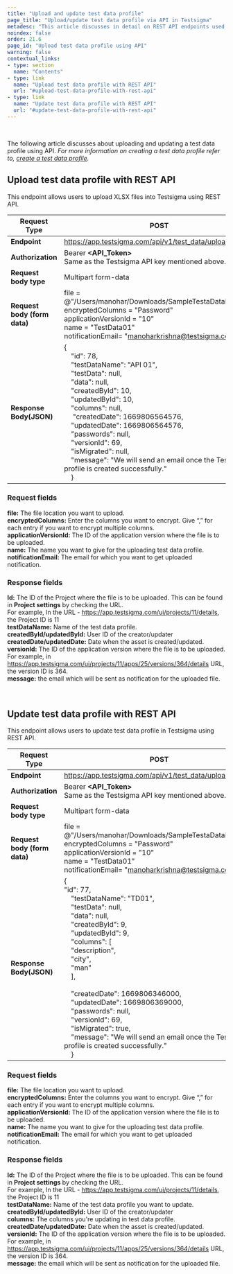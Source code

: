 ```yaml
---
title: "Upload and update test data profile"
page_title: "Upload/update test data profile via API in Testsigma"
metadesc: "This article discusses in detail on REST API endpoints used for uploading the Apps and Attachments for test data profile in Testsigma Application."
noindex: false
order: 21.6
page_id: "Upload test data profile using API"
warning: false
contextual_links:
- type: section
  name: "Contents"
- type: link
  name: "Upload test data profile with REST API"
  url: "#upload-test-data-profile-with-rest-api"
- type: link
  name: "Update test data profile with REST API"
  url: "#update-test-data-profile-with-rest-api"
---
```


<br>

The following article discusses about uploading and updating a test data profile using API. *For more information on creating a test data profile refer to, [create a test data profile](https://testsigma.com/docs/test-data/create-data-profiles/).*

## **Upload test data profile with REST API**

This endpoint allows users to upload XLSX files into Testsigma using REST API.

|**Request Type**|POST|
|---|---|
|**Endpoint**|https://app.testsigma.com/api/v1/test_data/upload|
|**Authorization**|Bearer **<API\_Token>**<br>Same as the Testsigma API key mentioned above.|
|**Request body type**|Multipart form-data|
|**Request body (form data)**|file = @"/Users/manohar/Downloads/SampleTestaDataFile.xlsx"<br>encryptedColumns = "Password"<br>applicationVersionId = "10"<br>name = "TestData01"<br>notificationEmail= "manoharkrishna@testsigma.com"|
|**Response Body(JSON)**|{<br>&emsp;"id": 78,<br>&emsp;"testDataName": "API 01",<br>&emsp;"testData": null,<br>&emsp;"data": null,<br>&emsp;"createdById": 10,<br>&emsp;"updatedById": 10,<br>&emsp;"columns": null,<br>&emsp; "createdDate": 1669806564576,<br>&emsp;"updatedDate": 1669806564576,<br>&emsp;"passwords": null,<br>&emsp;"versionId": 69,<br>&emsp;"isMigrated": null,<br>&emsp;"message": "We will send an email once the Test data profile is created successfully."<br>&emsp;}|

### **Request fields**

**file:** The file location you want to upload.<br>
**encryptedColumns:** Enter the columns you want to encrypt. Give “,” for each entry if you want to encrypt multiple columns.<br>
**applicationVersionId:** The ID of the application version where the file is to be uploaded.<br>
**name:** The name you want to give for the uploading test data profile.<br>
**notificationEmail:** The email for which you want to get uploaded notification.<br>

### **Response fields**
**Id:** The ID of the Project where the file is to be uploaded. This can be found in **Project settings** by checking the URL.<br>
For example, In the URL - https://app.testsigma.com/ui/projects/11/details, the Project ID is 11<br>
**testDataName:** Name of the test data profile.<br>
**createdById/updatedById:** User ID of the creator/updater<br>
**createdDate/updatedDate:** Date when the asset is created/updated.<br>
**versionId:** The ID of the application version where the file is to be uploaded.<br>
For example, in https://app.testsigma.com/ui/projects/11/apps/25/versions/364/details URL, the version ID is 364.<br>
**message:** the email which will be sent as notification for the uploaded file.<br>

<br>

## **Update test data profile with REST API**

This endpoint allows users to update test data profile in Testsigma using REST API.

|**Request Type**|POST|
|---|---|
|**Endpoint**|https://app.testsigma.com/api/v1/test_data/upload|
|**Authorization**|Bearer **<API\_Token>**<br>Same as the Testsigma API key mentioned above.|
|**Request body type**|Multipart form-data|
|**Request body (form data)**|file = @"/Users/manohar/Downloads/SampleTestaDataFile.xlsx"<br>encryptedColumns = "Password"<br>applicationVersionId = "10"<br>name = "TestData01"<br>notificationEmail= "manoharkrishna@testsigma.com"|
|**Response Body(JSON)**|{<br>"id": 77,<br>&emsp;"testDataName": "TD01",<br>&emsp;"testData": null,<br>&emsp;"data": null,<br>&emsp;"createdById": 9,<br>&emsp;"updatedById": 9,<br>&emsp;"columns": [ <br>&emsp;"description",<br>&emsp;"city",<br>&emsp;"man"<br>&emsp;],<br>&emsp;<br>&emsp;"createdDate": 1669806346000,<br>&emsp;"updatedDate": 1669806369000,<br>&emsp;"passwords": null,<br>&emsp;"versionId": 69,<br>&emsp;"isMigrated": true,<br>&emsp;"message": "We will send an email once the Test data profile is created successfully."<br>&emsp;}|

### **Request fields**

**file:** The file location you want to upload.<br>
**encryptedColumns:** Enter the columns you want to encrypt. Give “,” for each entry if you want to encrypt multiple columns.<br>
**applicationVersionId:** The ID of the application version where the file is to be uploaded.<br>
**name:** The name you want to give for the uploading test data profile.<br>
**notificationEmail:** The email for which you want to get uploaded notification.<br>

### **Response fields**
**Id:** The ID of the Project where the file is to be uploaded. This can be found in **Project settings** by checking the URL.<br>
For example, In the URL - https://app.testsigma.com/ui/projects/11/details, the Project ID is 11<br>
**testDataName:** Name of the test data profile you want to update.<br>
**createdById/updatedById:** User ID of the creator/updater<br>
**columns:** The columns you're updating in test data profile.<br>
**createdDate/updatedDate:** Date when the asset is created/updated.<br>
**versionId:** The ID of the application version where the file is to be uploaded.<br>
For example, in https://app.testsigma.com/ui/projects/11/apps/25/versions/364/details URL, the version ID is 364.<br>
**message:** the email which will be sent as notification for the uploaded file.<br>